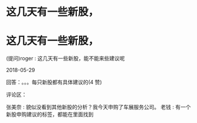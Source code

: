 # 这几天有一些新股，

# 这几天有一些新股，

(提问)roger : 这几天有一些新股，能不能来些建议呢

2018-05-29

回答：。。。每只新股都有具体建议的(4 赞)

评论区：

张美奈 : 貌似没看到其他新股的分析？我今天申购了车展服务公司。 老钱 : 有一个新股申购建议的标签，都能在里面找到